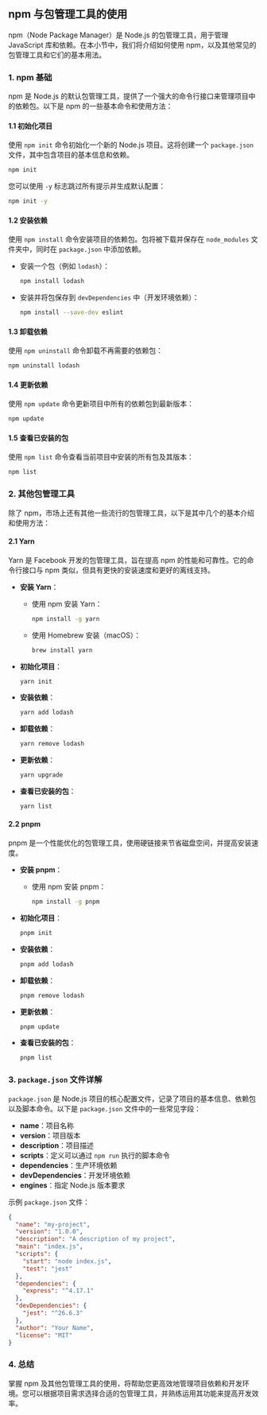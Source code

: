## npm 与包管理工具的使用

npm（Node Package Manager）是 Node.js 的包管理工具，用于管理 JavaScript 库和依赖。在本小节中，我们将介绍如何使用 npm，以及其他常见的包管理工具和它们的基本用法。

### 1. npm 基础

npm 是 Node.js 的默认包管理工具，提供了一个强大的命令行接口来管理项目中的依赖包。以下是 npm 的一些基本命令和使用方法：

#### **1.1 初始化项目**

使用 `npm init` 命令初始化一个新的 Node.js 项目。这将创建一个 `package.json` 文件，其中包含项目的基本信息和依赖。

```bash
npm init
```

您可以使用 `-y` 标志跳过所有提示并生成默认配置：

```bash
npm init -y
```

#### **1.2 安装依赖**

使用 `npm install` 命令安装项目的依赖包。包将被下载并保存在 `node_modules` 文件夹中，同时在 `package.json` 中添加依赖。

- 安装一个包（例如 `lodash`）：

  ```bash
  npm install lodash
  ```

- 安装并将包保存到 `devDependencies` 中（开发环境依赖）：

  ```bash
  npm install --save-dev eslint
  ```

#### **1.3 卸载依赖**

使用 `npm uninstall` 命令卸载不再需要的依赖包：

```bash
npm uninstall lodash
```

#### **1.4 更新依赖**

使用 `npm update` 命令更新项目中所有的依赖包到最新版本：

```bash
npm update
```

#### **1.5 查看已安装的包**

使用 `npm list` 命令查看当前项目中安装的所有包及其版本：

```bash
npm list
```

### 2. 其他包管理工具

除了 npm，市场上还有其他一些流行的包管理工具，以下是其中几个的基本介绍和使用方法：

#### **2.1 Yarn**

Yarn 是 Facebook 开发的包管理工具，旨在提高 npm 的性能和可靠性。它的命令行接口与 npm 类似，但具有更快的安装速度和更好的离线支持。

- **安装 Yarn**：
  - 使用 npm 安装 Yarn：
    ```bash
    npm install -g yarn
    ```
  - 使用 Homebrew 安装（macOS）：
    ```bash
    brew install yarn
    ```

- **初始化项目**：
  ```bash
  yarn init
  ```

- **安装依赖**：
  ```bash
  yarn add lodash
  ```

- **卸载依赖**：
  ```bash
  yarn remove lodash
  ```

- **更新依赖**：
  ```bash
  yarn upgrade
  ```

- **查看已安装的包**：
  ```bash
  yarn list
  ```

#### **2.2 pnpm**

pnpm 是一个性能优化的包管理工具，使用硬链接来节省磁盘空间，并提高安装速度。

- **安装 pnpm**：
  - 使用 npm 安装 pnpm：
    ```bash
    npm install -g pnpm
    ```

- **初始化项目**：
  ```bash
  pnpm init
  ```

- **安装依赖**：
  ```bash
  pnpm add lodash
  ```

- **卸载依赖**：
  ```bash
  pnpm remove lodash
  ```

- **更新依赖**：
  ```bash
  pnpm update
  ```

- **查看已安装的包**：
  ```bash
  pnpm list
  ```

### 3. `package.json` 文件详解

`package.json` 是 Node.js 项目的核心配置文件，记录了项目的基本信息、依赖包以及脚本命令。以下是 `package.json` 文件中的一些常见字段：

- **name**：项目名称
- **version**：项目版本
- **description**：项目描述
- **scripts**：定义可以通过 `npm run` 执行的脚本命令
- **dependencies**：生产环境依赖
- **devDependencies**：开发环境依赖
- **engines**：指定 Node.js 版本要求

示例 `package.json` 文件：

```json
{
  "name": "my-project",
  "version": "1.0.0",
  "description": "A description of my project",
  "main": "index.js",
  "scripts": {
    "start": "node index.js",
    "test": "jest"
  },
  "dependencies": {
    "express": "^4.17.1"
  },
  "devDependencies": {
    "jest": "^26.6.3"
  },
  "author": "Your Name",
  "license": "MIT"
}
```

### 4. 总结

掌握 npm 及其他包管理工具的使用，将帮助您更高效地管理项目依赖和开发环境。您可以根据项目需求选择合适的包管理工具，并熟练运用其功能来提高开发效率。
